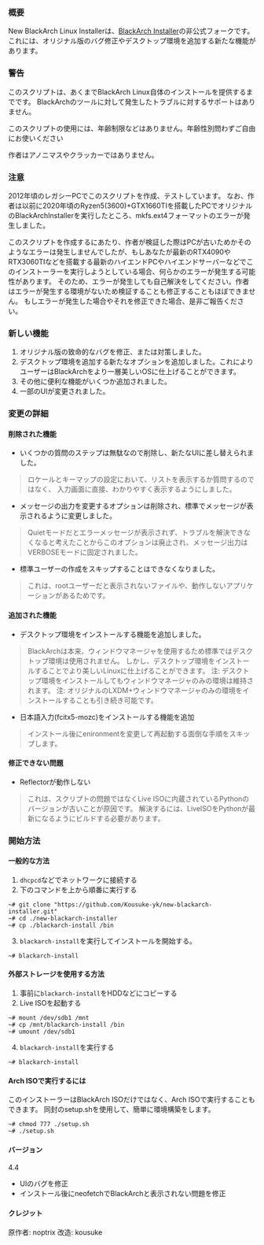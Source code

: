### 概要
New BlackArch Linux Installerは、[BlackArch Installer](https://github.com/BlackArch/blackarch-installer)の非公式フォークです。
これには、オリジナル版のバグ修正やデスクトップ環境を追加する新たな機能があります。

### 警告
このスクリプトは、あくまでBlackArch Linux自体のインストールを提供するまでです。
BlackArchのツールに対して発生したトラブルに対するサポートはありません。

このスクリプトの使用には、年齢制限などはありません。年齢性別問わずご自由にお使いください

作者はアノニマスやクラッカーではありません。

### 注意
2012年頃のレガシーPCでこのスクリプトを作成、テストしています。
なお、作者は以前に2020年頃のRyzen5(3600)+GTX1660TIを搭載したPCでオリジナルのBlackArchInstallerを実行したところ、mkfs.ext4フォーマットのエラーが発生しました。

このスクリプトを作成するにあたり、作者が検証した際はPCが古いためかそのようなエラーは発生しませんでしたが、もしあなたが最新のRTX4090やRTX3060TIなどを搭載する最新のハイエンドPCやハイエンドサーバーなどでこのインストーラーを実行しようとしている場合、何らかのエラーが発生する可能性があります。
そのため、エラーが発生しても自己解決をしてください。作者はエラーが発生する環境がないため検証することも修正することもほぼできません。
もしエラーが発生した場合やそれを修正できた場合、是非ご報告ください。

### 新しい機能
1. オリジナル版の致命的なバグを修正、または対策しました。
2. デスクトップ環境を追加する新たなオプションを追加しました。これによりユーザーはBlackArchをより一層美しいOSに仕上げることができます。
3. その他に便利な機能がいくつか追加されました。
4. 一部のUIが変更されました。

### 変更の詳細

#### 削除された機能
- いくつかの質問のステップは無駄なので削除し、新たなUIに差し替えられました。
> ロケールとキーマップの設定において、リストを表示するか質問するのではなく、
入力画面に直接、わかりやすく表示するようにしました。

- メッセージの出力を変更するオプションは削除され、標準でメッセージが表示されるように変更しました。
> Quietモードだとエラーメッセージが表示されず、トラブルを解決できなくなると考えたことからこのオプションは廃止され、メッセージ出力はVERBOSEモードに固定されました。

- 標準ユーザーの作成をスキップすることはできなくなりました。
> これは、rootユーザーだと表示されないファイルや、動作しないアプリケーションがあるためです。

#### 追加された機能
- デスクトップ環境をインストールする機能を追加しました。
> BlackArchは本来、ウィンドウマネージャを使用するため標準ではデスクトップ環境は使用されません。
しかし、デスクトップ環境をインストールすることでより美しいLinuxに仕上げることができます。
注: デスクトップ環境をインストールしてもウィンドウマネージャのみの環境は維持されます。
注: オリジナルのLXDM+ウィンドウマネージャのみの環境をインストールすることも引き続き可能です。

- 日本語入力(fcitx5-mozc)をインストールする機能を追加
> インストール後にenironmentを変更して再起動する面倒な手順をスキップします。

#### 修正できない問題
- Reflectorが動作しない
> これは、スクリプトの問題ではなくLive ISOに内蔵されているPythonのバージョンが古いことが原因です。
解決するには、LiveISOをPythonが最新になるようにビルドする必要があります。

### 開始方法
#### 一般的な方法
1. `dhcpcd`などでネットワークに接続する
2. 下のコマンドを上から順番に実行する
```
~# git clone "https://github.com/Kousuke-yk/new-blackarch-installer.git"
~# cd ./new-blackarch-installer
~# cp ./blackarch-install /bin
```

3. `blackarch-install`を実行してインストールを開始する。
```
~# blackarch-install
```

#### 外部ストレージを使用する方法
1. 事前に`blackarch-install`をHDDなどにコピーする
2. Live ISOを起動する

```
~# mount /dev/sdb1 /mnt
~# cp /mnt/blackarch-install /bin
~# umount /dev/sdb1
```

4. `blackarch-install`を実行する
```
~# blackarch-install
```

#### Arch ISOで実行するには
このインストーラーはBlackArch ISOだけではなく、Arch ISOで実行することもできます。
同封のsetup.shを使用して、簡単に環境構築をします。
```
~# chmod 777 ./setup.sh
~# ./setup.sh
```

#### バージョン
4.4
- UIのバグを修正
- インストール後にneofetchでBlackArchと表示されない問題を修正

#### クレジット
原作者: noptrix
改造: kousuke
